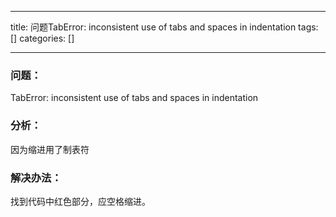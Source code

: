 
--- 
title:  问题TabError: inconsistent use of tabs and spaces in indentation 
tags: []
categories: [] 

---
### 问题：

TabError: inconsistent use of tabs and spaces in indentation

### 分析：

因为缩进用了制表符

### 解决办法：

找到代码中红色部分，应空格缩进。
